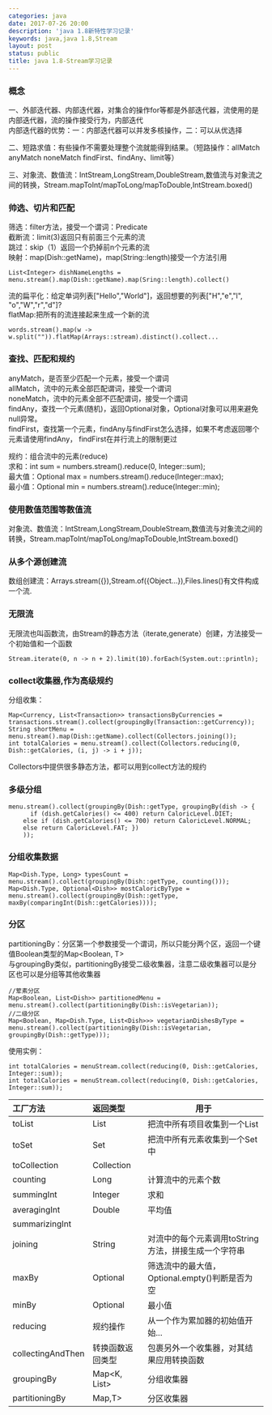 ```yaml
---
categories: java
date: 2017-07-26 20:00
description: 'java 1.8新特性学习记录'
keywords: java,java 1.8,Stream
layout: post
status: public
title: java 1.8-Stream学习记录
---
```

### 概念  
一、外部迭代器、内部迭代器，对集合的操作for等都是外部迭代器，流使用的是内部迭代器，流的操作接受行为，内部迭代  
内部迭代器的优势：一：内部迭代器可以并发多核操作，二：可以从优选择  

二、短路求值：有些操作不需要处理整个流就能得到结果。（短路操作：allMatch anyMatch noneMatch findFirst、findAny、limit等）  

三、对象流、数值流：IntStream,LongStream,DoubleStream,数值流与对象流之间的转换，Stream.mapToInt/mapToLong/mapToDouble,IntStream.boxed()  

### 帅选、切片和匹配  
筛选：filter方法，接受一个谓词：Predicate<T>  
截断流：limit(3)返回只有前面三个元素的流  
跳过：skip（1）返回一个扔掉前n个元素的流  
映射：map(Dish::getName)，map(String::length)接受一个方法引用  
```
List<Integer> dishNameLengths = menu.stream().map(Dish::getName).map(Sring::length).collect()
```
流的扁平化：给定单词列表["Hello","World"]，返回想要的列表["H","e","l", "o","W","r","d"]?  
flatMap:把所有的流连接起来生成一个新的流  
```
words.stream().map(w -> w.split("")).flatMap(Arrays::stream).distinct().collect...
```

### 查找、匹配和规约  
anyMatch，是否至少匹配一个元素，接受一个谓词  
allMatch，流中的元素全部匹配谓词，接受一个谓词  
noneMatch，流中的元素全部不匹配谓词，接受一个谓词  
findAny，查找一个元素(随机)，返回Optional对象，Optional对象可以用来避免null异常。  
findFirst，查找第一个元素，findAny与findFirst怎么选择，如果不考虑返回哪个元素请使用findAny，
findFirst在并行流上的限制更过

规约：组合流中的元素(reduce)  
求和：int sum = numbers.stream().reduce(0, Integer::sum);  
最大值：Optional<Integer> max = numbers.stream().reduce(Integer::max);  
最小值：Optional<Integer> min = numbers.stream().reduce(Integer::min);  


### 使用数值范围等数值流  
对象流、数值流：IntStream,LongStream,DoubleStream,数值流与对象流之间的转换，Stream.mapToInt/mapToLong/mapToDouble,IntStream.boxed()  

### 从多个源创建流  
数组创建流：Arrays.stream({}),Stream.of({Object...}),Files.lines()有文件构成一个流.

### 无限流  
无限流也叫函数流，由Stream的静态方法（iterate,generate）创建，方法接受一个初始值和一个函数  
```
Stream.iterate(0, n -> n + 2).limit(10).forEach(System.out::println);
```

### collect收集器,作为高级规约  
分组收集：
```
Map<Currency, List<Transaction>> transactionsByCurrencies = transactions.stream().collect(groupingBy(Transaction::getCurrency));
String shortMenu = menu.stream().map(Dish::getName).collect(Collectors.joining());
int totalCalories = menu.stream().collect(Collectors.reducing(0, Dish::getCalories, (i, j) -> i + j));
```
Collectors中提供很多静态方法，都可以用到collect方法的规约  

### 多级分组  
```
menu.stream().collect(groupingBy(Dish::getType, groupingBy(dish -> {
      if (dish.getCalories() <= 400) return CaloricLevel.DIET;
    else if (dish.getCalories() <= 700) return CaloricLevel.NORMAL;
    else return CaloricLevel.FAT; })
    ));
```
### 分组收集数据  
```
Map<Dish.Type, Long> typesCount = menu.stream().collect(groupingBy(Dish::getType, counting()));
Map<Dish.Type, Optional<Dish>> mostCaloricByType = menu.stream().collect(groupingBy(Dish::getType, maxBy(comparingInt(Dish::getCalories))));
```
### 分区  
partitioningBy：分区第一个参数接受一个谓词，所以只能分两个区，返回一个键值Boolean类型的Map<Boolean, T>  
与groupingBy类似，partitioningBy接受二级收集器，注意二级收集器可以是分区也可以是分组等其他收集器  
```
//荤素分区
Map<Boolean, List<Dish>> partitionedMenu = menu.stream().collect(partitioningBy(Dish::isVegetarian));
//二级分区
Map<Boolean, Map<Dish.Type, List<Dish>>> vegetarianDishesByType = menu.stream().collect(partitioningBy(Dish::isVegetarian, groupingBy(Dish::getType)));
```
使用实例：
```
int totalCalories = menuStream.collect(reducing(0, Dish::getCalories, Integer::sum));
int totalCalories = menuStream.collect(reducing(0, Dish::getCalories, Integer::sum));
```

|工厂方法           |返回类型           |用于                         |
|:-----------------|:-----------------|-----------------------------|
|toList            |List<T>           |把流中所有项目收集到一个List     |
|toSet              |Set<T>             |把流中所有元素收集到一个Set中   |
|toCollection       |Collection<T>      |                            |
|counting           |Long              |计算流中的元素个数              |
|summingInt         |Integer            |求和                         |
|averagingInt       |Double             |平均值                        |
|summarizingInt     |           ||
|joining            |String             |对流中的每个元素调用toString方法，拼接生成一个字符串|
|maxBy              |Optional<T>        |筛选流中的最大值，Optional.empty()判断是否为空|
|minBy              |Optional<T>        |最小值|
|reducing           |规约操作           |从一个作为累加器的初始值开始...|
|collectingAndThen  |转换函数返回类型     |包裹另外一个收集器，对其结果应用转换函数|
|groupingBy         |Map<K, List<T>>    |分组收集器                  |
|partitioningBy     |Map<Boolean>,T>    |分区收集器                  |  

### 
